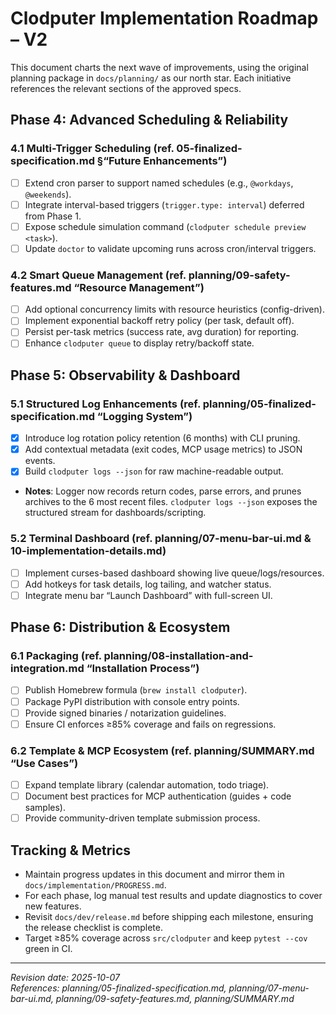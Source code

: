 # Clodputer Implementation Roadmap – V2

This document charts the next wave of improvements, using the original planning package in `docs/planning/` as our north star. Each initiative references the relevant sections of the approved specs.

## Phase 4: Advanced Scheduling & Reliability

### 4.1 Multi-Trigger Scheduling (ref. 05-finalized-specification.md §“Future Enhancements”)
- [ ] Extend cron parser to support named schedules (e.g., `@workdays`, `@weekends`).
- [ ] Integrate interval-based triggers (`trigger.type: interval`) deferred from Phase 1.
- [ ] Expose schedule simulation command (`clodputer schedule preview <task>`).
- [ ] Update `doctor` to validate upcoming runs across cron/interval triggers.

### 4.2 Smart Queue Management (ref. planning/09-safety-features.md “Resource Management”)
- [ ] Add optional concurrency limits with resource heuristics (config-driven).
- [ ] Implement exponential backoff retry policy (per task, default off).
- [ ] Persist per-task metrics (success rate, avg duration) for reporting.
- [ ] Enhance `clodputer queue` to display retry/backoff state.

## Phase 5: Observability & Dashboard

### 5.1 Structured Log Enhancements (ref. planning/05-finalized-specification.md “Logging System”)
- [x] Introduce log rotation policy retention (6 months) with CLI pruning.
- [x] Add contextual metadata (exit codes, MCP usage metrics) to JSON events.
- [x] Build `clodputer logs --json` for raw machine-readable output.
- **Notes**: Logger now records return codes, parse errors, and prunes archives to the 6 most recent files. `clodputer logs --json` exposes the structured stream for dashboards/scripting.

### 5.2 Terminal Dashboard (ref. planning/07-menu-bar-ui.md & 10-implementation-details.md)
- [ ] Implement curses-based dashboard showing live queue/logs/resources.
- [ ] Add hotkeys for task details, log tailing, and watcher status.
- [ ] Integrate menu bar “Launch Dashboard” with full-screen UI.

## Phase 6: Distribution & Ecosystem

### 6.1 Packaging (ref. planning/08-installation-and-integration.md “Installation Process”)
- [ ] Publish Homebrew formula (`brew install clodputer`).
- [ ] Package PyPI distribution with console entry points.
- [ ] Provide signed binaries / notarization guidelines.
- [ ] Ensure CI enforces ≥85% coverage and fails on regressions.

### 6.2 Template & MCP Ecosystem (ref. planning/SUMMARY.md “Use Cases”)
- [ ] Expand template library (calendar automation, todo triage).
- [ ] Document best practices for MCP authentication (guides + code samples).
- [ ] Provide community-driven template submission process.

## Tracking & Metrics

- Maintain progress updates in this document and mirror them in `docs/implementation/PROGRESS.md`.
- For each phase, log manual test results and update diagnostics to cover new features.
- Revisit `docs/dev/release.md` before shipping each milestone, ensuring the release checklist is complete.
- Target ≥85% coverage across `src/clodputer` and keep `pytest --cov` green in CI.

---

_Revision date: 2025-10-07_  
_References: planning/05-finalized-specification.md, planning/07-menu-bar-ui.md, planning/09-safety-features.md, planning/SUMMARY.md_
